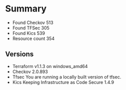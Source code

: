 # Summary

- Found Checkov 513
- Found TFSec 305
- Found Kics 539
- Resource count 354

## Versions

- Terraform v1.1.3 on windows_amd64
- Checkov 2.0.893
- Tfsec You are running a locally built version of tfsec.
- Kics Keeping Infrastructure as Code Secure 1.4.9
